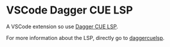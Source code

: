 # VSCode Dagger CUE LSP

A VSCode extension so use [Dagger CUE LSP](https://github.com/dagger/daggerlsp).

For more information about the LSP, directly go to [daggercuelsp](https://github.com/dagger/daggerlsp).